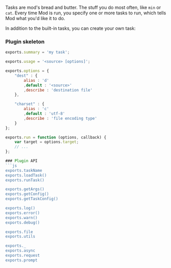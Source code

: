 ﻿Tasks are mod's bread and butter. The stuff you do most often, like `min` or `cat`. Every time Mod is run, you specify one or more tasks to run, which tells Mod what you'd like it to do.

In addition to the built-in tasks, you can create your own task:

### Plugin skeleton
```js
exports.summary = 'my task';

exports.usage = '<source> [options]';

exports.options = {
    "dest" : {
        alias : 'd'
        ,default : '<source>'
        ,describe : 'destination file'
    },

    "charset" : {
        alias : 'c'
        ,default : 'utf-8'
        ,describe : 'file encoding type'
    }
};

exports.run = function (options, callback) {
    var target = options.target;
    // ...
};

### Plugin API
```js
exports.taskName
exports.loadTask()
exports.runTask()

exports.getArgs()
exports.getConfig()
exports.getTaskConfig()

exports.log()
exports.error()
exports.warn()
exports.debug()

exports.file
exports.utils

exports._
exports.async
exports.request
exports.prompt
```